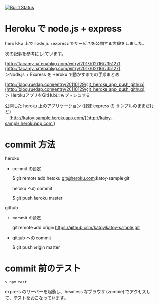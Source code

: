 
[![Build Status](https://travis-ci.org/katoy/katoy-sample.png?branch=master)](https://travis-ci.org/katoy/katoy-sample)  


Heroku で node.js + express
============================

heroｋku 上で node.js +express でサービスを公開する実験をしました。  

次の記事を参考にしtています。  
 
 [http://tacamy.hatenablog.com/entry/2013/02/16/235127](http://tacamy.hatenablog.com/entry/2013/02/16/235127)  
 ＞Node.js + Express を Heroku で動かすまでの手順まとめ  
 
 [http://blog.ruedap.com/entry/20110129/git_heroku_app_push_github](http://blog.ruedap.com/entry/20110129/git_heroku_app_push_github)  
 ＞ HerokuアプリをGitHubにもプッシュする  
 
公開した heroku 上のアプリケーション  (ほぼ express の サンプルのままだけど)  
　[http://katoy-sample.herokuapp.com/](http://katoy-sample.herokuapp.com/)  


commit 方法
============

heroku 

- commit の設定

    $ git remote add heroku git@heroku.com:katoy-sample.git

  heroku への commit 

    $ git push heroku master 

github

- commit の設定  

    git remote add origin https://github.com/katoy/katoy-sample.git

- gitgub への commit

    $ git push origin master
	
commit 前のテスト
==================

    $ npm test

express のサーバーを起動し、headless なブラウザ (zombie) でアクセスして、テストをおこなっています。  
 

